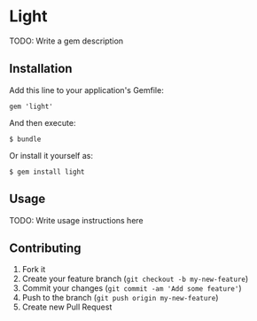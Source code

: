 # Light

TODO: Write a gem description

## Installation

Add this line to your application's Gemfile:

    gem 'light'

And then execute:

    $ bundle

Or install it yourself as:

    $ gem install light

## Usage

TODO: Write usage instructions here

## Contributing

1. Fork it
2. Create your feature branch (`git checkout -b my-new-feature`)
3. Commit your changes (`git commit -am 'Add some feature'`)
4. Push to the branch (`git push origin my-new-feature`)
5. Create new Pull Request
